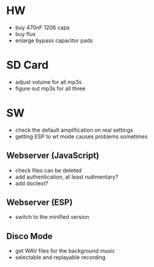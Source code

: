 # HW

- buy 470nF 1206 caps
- buy flux
- enlarge bypass capacitor pads

# SD Card 

- adjust volume for all mp3s
- figure out mp3s for all three

# SW

- check the default amplification on real settings
- getting ESP to wt mode causes problems sometimes

## Webserver (JavaScript)

- check files can be deleted
- add authentication, at least rudimentary?
- add doctext? 

## Webserver (ESP)

- switch to the minified version

## Disco Mode

- get WAV files for the background music
- selectable and replayable recording